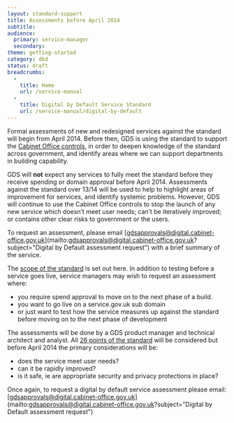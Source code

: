 ```yaml
---
layout: standard-support
title: Assessments before April 2014
subtitle:
audience:
  primary: service-manager
  secondary:
theme: getting-started
category: dbd
status: draft
breadcrumbs:
  -
    title: Home
    url: /service-manual
  -
    title: Digital by Default Service Standard
    url: /service-manual/digital-by-default
---
```


Formal assessments of new and redesigned services against the standard will begin from April 2014. Before then, GDS is using the standard to support the [Cabinet Office controls](https://www.gov.uk/government/publications/cabinet-office-controls-guidance-version-3-1), in order to deepen knowledge of the standard across government, and identify areas where we can support departments in building capability.

GDS will **not** expect any services to fully meet the standard before they receive spending or domain approval before April 2014. Assessments against the standard over 13/14 will be used to help to highlight areas of improvement for services, and identify systemic problems. However, GDS will continue to use the Cabinet Office controls to stop the launch of any new service which doesn’t meet user needs; can’t be iteratively improved; or contains other clear risks to government or the users.

To request an assessment, please email [gdsapprovals@digital.cabinet-office.gov.uk](mailto:gdsapprovals@digital.cabinet-office.gov.uk?subject="Digital by Default assessment request") with a brief summary of the service.

The [scope of the standard](/service-manual/digital-by-default/scope-of-the-standard.html) is set out here. In addition to testing before a service goes live, service managers may wish to request an assessment where:

* you require spend approval to move on to the next phase of a build.
* you want to go live on a service.gov.uk sub domain
* or just want to test how the service measures up against the standard before moving on to the next phase of development

The assessments will be done by a GDS product manager and technical architect and analyst. All [26 points of the standard](/service-manual/digital-by-default) will be considered but before April 2014 the primary considerations will be:

* does the service meet user needs?
* can it be rapidly improved?
* is it safe, ie are appropriate security and privacy protections in place?

Once again, to request a digital by default service assessment please email: [gdsapprovals@digital.cabinet-office.gov.uk](mailto:gdsapprovals@digital.cabinet-office.gov.uk?subject="Digital by Default assessment request")

